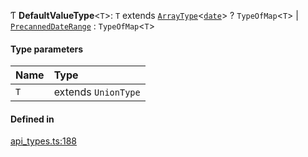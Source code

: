 Ƭ **DefaultValueType**<`T`\>: `T` extends [`ArrayType`](../interfaces/ArrayType.md)<[`date`](../enums/Type.md#date)\> ? `TypeOfMap`<`T`\> \| [`PrecannedDateRange`](../enums/PrecannedDateRange.md) : `TypeOfMap`<`T`\>

#### Type parameters

| Name | Type |
| :------ | :------ |
| `T` | extends `UnionType` |

#### Defined in

[api_types.ts:188](https://github.com/coda/packs-sdk/blob/main/api_types.ts#L188)
